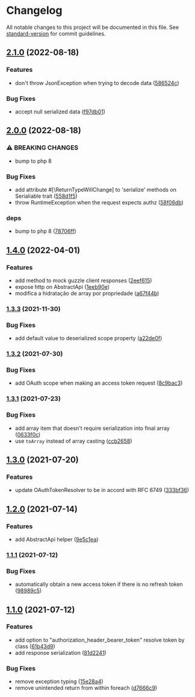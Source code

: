 # Changelog

All notable changes to this project will be documented in this file. See [standard-version](https://github.com/conventional-changelog/standard-version) for commit guidelines.

## [2.1.0](https://github.com/jetimob/http-php-laravel/compare/v2.0.0...v2.1.0) (2022-08-18)


### Features

* don't throw JsonException when trying to decode data ([586524c](https://github.com/jetimob/http-php-laravel/commit/586524c57cbd31c5a673f86cfbc2ccf7a3d21628))


### Bug Fixes

* accept null serialized data ([f97db01](https://github.com/jetimob/http-php-laravel/commit/f97db010d305ce5b7f102f29813438030ca30927))

## [2.0.0](https://github.com/jetimob/http-php-laravel/compare/v1.4.0...v2.0.0) (2022-08-18)


### ⚠ BREAKING CHANGES

* bump to php 8

### Bug Fixes

* add attribute #[\ReturnTypeWillChange] to 'serialize' methods on Serialiable trait ([558d1f5](https://github.com/jetimob/http-php-laravel/commit/558d1f57e5d9e3a370a090d872dde4dc1318ac57))
* throw RuntimeException when the request expects authz ([58f06db](https://github.com/jetimob/http-php-laravel/commit/58f06dbe2f9ef3c1a9307482f85bd3cc6c6f7861))


### deps

* bump to php 8 ([78706ff](https://github.com/jetimob/http-php-laravel/commit/78706ff883804f59eca809d9fc791855e15cff30))

## [1.4.0](https://github.com/jetimob/http-php-laravel/compare/v1.3.3...v1.4.0) (2022-04-01)


### Features

* add method to mock guzzle client responses ([2eef615](https://github.com/jetimob/http-php-laravel/commit/2eef6151afb1439a1a660cc381f1f588887385af))
* expose http on AbstractApi ([1eeb90e](https://github.com/jetimob/http-php-laravel/commit/1eeb90e69d499bdcee1a7e1d3e70641452f40f5c))
* modifica a hidratação de array por propriedade ([a67f44b](https://github.com/jetimob/http-php-laravel/commit/a67f44bda4b49f29fb08019242cbed915328c28b))

### [1.3.3](https://github.com/jetimob/http-php-laravel/compare/v1.3.2...v1.3.3) (2021-11-30)


### Bug Fixes

* add default value to deserialized scope property ([a22de0f](https://github.com/jetimob/http-php-laravel/commit/a22de0ffd21969d682b8facc2c8ac95562e4b847))

### [1.3.2](https://github.com/jetimob/http-php-laravel/compare/v1.3.1...v1.3.2) (2021-07-30)


### Bug Fixes

* add OAuth scope when making an access token request ([8c9bac3](https://github.com/jetimob/http-php-laravel/commit/8c9bac3ee1c4b1ecf93c5a55d3fa21fbc0f22490))

### [1.3.1](https://github.com/jetimob/http-php-laravel/compare/v1.3.0...v1.3.1) (2021-07-23)


### Bug Fixes

* add array item that doesn't require serialization into final array ([0633f0c](https://github.com/jetimob/http-php-laravel/commit/0633f0ce4f87025eb9976ebb22a53a27a022b2cd))
* use `toArray` instead of array casting ([ccb2658](https://github.com/jetimob/http-php-laravel/commit/ccb2658c4cd3bdfbdef6bb500fc4910628774899))

## [1.3.0](https://github.com/jetimob/http-php-laravel/compare/v1.2.0...v1.3.0) (2021-07-20)


### Features

* update OAuthTokenResolver to be in accord with RFC 6749 ([333bf36](https://github.com/jetimob/http-php-laravel/commit/333bf36dc44f6e4c5c364e0a40b38f765b8d2157))

## [1.2.0](https://github.com/jetimob/http-php-laravel/compare/v1.1.1...v1.2.0) (2021-07-14)


### Features

* add AbstractApi helper ([9e5c1ea](https://github.com/jetimob/http-php-laravel/commit/9e5c1eacac86722345e510a962d2f7678f71af97))

### [1.1.1](https://github.com/jetimob/http-php-laravel/compare/v1.1.0...v1.1.1) (2021-07-12)


### Bug Fixes

* automatically obtain a new access token if there is no refresh token ([98989c5](https://github.com/jetimob/http-php-laravel/commit/98989c56ff13b6c6b86a2d3e65c9aa563931040b))

## [1.1.0](https://github.com/jetimob/http-php-laravel/compare/v0.2.0...v1.1.0) (2021-07-12)


### Features

* add option to "authorization_header_bearer_token" resolve token by class ([61b43d9](https://github.com/jetimob/http-php-laravel/commit/61b43d9ab600e851efc8e48743f48e6cd995eb94))
* add response serialization ([81d2241](https://github.com/jetimob/http-php-laravel/commit/81d2241fa3cb765e488387b41a22314b8d093a42))


### Bug Fixes

* remove exception typing ([15e28a4](https://github.com/jetimob/http-php-laravel/commit/15e28a4cfc3795484866ef8e132647b44f100c29))
* remove unintended return from within foreach ([d7666c9](https://github.com/jetimob/http-php-laravel/commit/d7666c9df6f767c482c463bff76e3770c7637dbf))
